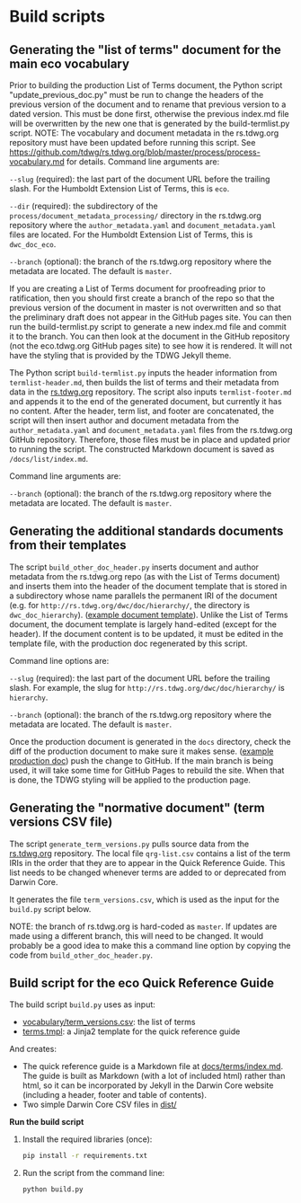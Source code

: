 # Build scripts

## Generating the "list of terms" document for the main eco vocabulary

Prior to building the production List of Terms document, the Python script "update_previous_doc.py" must be run to change the headers of the previous version of the document and to rename that previous version to a dated version. This must be done first, otherwise the previous index.md file will be overwritten by the new one that is generated by the build-termlist.py script. NOTE: The vocabulary and document metadata in the rs.tdwg.org repository must have been updated before running this script. See <https://github.com/tdwg/rs.tdwg.org/blob/master/process/process-vocabulary.md> for details. Command line arguments are:

`--slug` (required): the last part of the document URL before the trailing slash. For the Humboldt Extension List of Terms, this is `eco`.

`--dir` (required): the subdirectory of the `process/document_metadata_processing/` directory in the rs.tdwg.org repository where the `author_metadata.yaml` and `document_metadata.yaml` files are located. For the Humboldt Extension List of Terms, this is `dwc_doc_eco`.

`--branch` (optional): the branch of the rs.tdwg.org repository where the metadata are located. The default is `master`.

If you are creating a List of Terms document for proofreading prior to ratification, then you should first create a branch of the repo so that the previous version of the document in master is not overwritten and so that the preliminary draft does not appear in the GitHub pages site. You can then run the build-termlist.py script to generate a new index.md file and commit it to the branch. You can then look at the document in the GitHub repository (not the eco.tdwg.org GitHub pages site) to see how it is rendered. It will not have the styling that is provided by the TDWG Jekyll theme.

The Python script `build-termlist.py` inputs the header information from `termlist-header.md`, then builds the list of terms and their metadata from data in the [rs.tdwg.org](http://github.com/tdwg/rs.tdwg.org) repository. The script also inputs `termlist-footer.md` and appends it to the end of the generated document, but currently it has no content. After the header, term list, and footer are concatenated, the script will then insert author and document metadata from the `author_metadata.yaml` and `document_metadata.yaml` files from the rs.tdwg.org GitHub repository. Therefore, those files must be in place and updated prior to running the script. The constructed Markdown document is saved as `/docs/list/index.md`. 

Command line arguments are:

`--branch` (optional): the branch of the rs.tdwg.org repository where the metadata are located. The default is `master`.

## Generating the additional standards documents from their templates

The script `build_other_doc_header.py` inserts document and author metadata from the rs.tdwg.org repo (as with the List of Terms document) and inserts them into the header of the document template that is stored in a subdirectory whose name parallels the permanent IRI of the document (e.g. for `http://rs.tdwg.org/dwc/doc/hierarchy/`, the directory is `dwc_doc_hierarchy`). ([example document template](https://github.com/tdwg/hc/blob/main/build/dwc_doc_hierarchy/index.md)). Unlike the List of Terms document, the document template is largely hand-edited (except for the header). If the document content is to be updated, it must be edited in the template file, with the production doc regenerated by this script.

Command line options are:

`--slug` (required): the last part of the document URL before the trailing slash. For example, the slug for `http://rs.tdwg.org/dwc/doc/hierarchy/` is `hierarchy`. 

`--branch` (optional): the branch of the rs.tdwg.org repository where the metadata are located. The default is `master`.

Once the production document is generated in the `docs` directory, check the diff of the production document to make sure it makes sense. ([example production doc](https://github.com/tdwg/hc/blob/main/docs/hierarchy/index.md)) push the change to GitHub. If the main branch is being used, it will take some time for GitHub Pages to rebuild the site. When that is done, the TDWG styling will be applied to the production page.

## Generating the "normative document" (term versions CSV file)

The script `generate_term_versions.py` pulls source data from the [rs.tdwg.org](http://github.com/tdwg/rs.tdwg.org) repository. The local file `qrg-list.csv` contains a list of the term IRIs in the order that they are to appear in the Quick Reference Guide. This list needs to be changed whenever terms are added to or deprecated from Darwin Core.

It generates the file `term_versions.csv`, which is used as the input for the `build.py` script below.

NOTE: the branch of rs.tdwg.org is hard-coded as `master`. If updates are made using a different branch, this will need to be changed. It would probably be a good idea to make this a command line option by copying the code from `build_other_doc_header.py`.

## Build script for the eco Quick Reference Guide

The build script `build.py` uses as input:

* [vocabulary/term_versions.csv](../vocabulary/term_versions.csv): the list of terms
* [terms.tmpl](terms.tmpl): a Jinja2 template for the quick reference guide

And creates:

* The quick reference guide is a Markdown file at [docs/terms/index.md](../docs/terms/index.md). The guide is built as Markdown (with a lot of included html) rather than html, so it can be incorporated by Jekyll in the Darwin Core website (including a header, footer and table of contents).
* Two simple Darwin Core CSV files in [dist/](../dist/)

**Run the build script**

1. Install the required libraries (once):

    ```bash
    pip install -r requirements.txt
    ```

2. Run the script from the command line:

    ```bash
    python build.py
    ```

